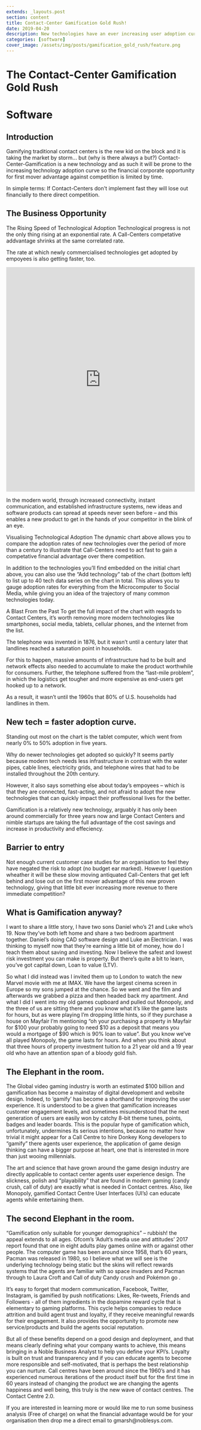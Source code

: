 ```yaml
---
extends: _layouts.post
section: content
title: Contact-Center Gamification Gold Rush!
date: 2019-04-20
description: New technologies have an ever increasing user adoption curve which means the business opportunity is shrinking for companies that are slow to take action.
categories: [software]
cover_image: /assets/img/posts/gamification_gold_rush/feature.png
---
```

<h1>The Contact-Center Gamification Gold Rush</h1>

<h1>Software</h1>

<h2>Introduction</h2>

<p>Gamifying traditional contact centers is the new kid on the block and it is taking the market by storm... but (why is there always a but?) Contact-Center-Gamification is a new technology and as such it will be prone to the increasing technology adoption curve so the financial corporate opportunity for first mover advantage against competition is limited by time. </p>

<p>In simple terms: If Contact-Centers don't implement fast they will lose out financially to there direct competition.</p>

<h2>The Business Opportunity</h2>

<p>The Rising Speed of Technological Adoption
Technological progress is not the only thing rising at an exponential rate. A Call-Centers competative addvantage shrinks at the same correlated rate.</p>

<p>The rate at which newly commercialised technologies get adopted by empoyees is also getting faster, too.</p>

<iframe src="https://ourworldindata.org/grapher/technology-adoption-by-households-in-the-united-states?country=Automobile+Cable%20TV+Cellular%20phone+Colour%20TV+Computer+Dishwasher+Electric%20power+Household%20refrigerator+Internet+Landline+Microwave+Radio+Refrigerator+Smartphone%20usage+Social%20media%20usage+Tablet+Television+Vacuum+Videocassette%20recorder+Washer+Washing%20machine+Water%20Heater" style="width: 100%; height: 600px; border: 0px none;"></iframe>

<p>In the modern world, through increased connectivity, instant communication, and established infrastructure systems, new ideas and software products can spread at speeds never seen before – and this enables a new product to get in the hands of your competitor in the blink of an eye.</p>

<p>Visualising Technological Adoption
The dynamic chart above allows you to compare the adoption rates of new technologies over the period of more than a century to illustrate that Call-Centers need to act fast to gain a competative financial advantage over there competition.</p>

<p>In addition to the technologies you’ll find embedded on the initial chart above, you can also use the “Add technology” tab of the chart (bottom left) to list up to 40 tech data series on the chart in total. This allows you to gauge adoption rates for everything from the Microcomputer to Social Media, while giving you an idea of the trajectory of many common technologies today.</p>

<p>A Blast From the Past
To get the full impact of the chart with reagrds to Contact Centers, it’s worth removing more modern technologies like smartphones, social media, tablets, cellular phones, and the internet from the list.</p>

<p>The telephone was invented in 1876, but it wasn’t until a century later that landlines reached a saturation point in households.</p>

<p>For this to happen, massive amounts of infrastructure had to be built and network effects also needed to accumulate to make the product worthwhile for consumers. Further, the telephone suffered from the “last-mile problem”, in which the logistics get tougher and more expensive as end-users get hooked up to a network.</p>

<p>As a result, it wasn’t until the 1960s that 80% of U.S. households had landlines in them.</p>

<h2>New tech = faster adoption curve.</h2>

<p>Standing out most on the chart is the tablet computer, which went from nearly 0% to 50% adoption in five years.</p>

<p>Why do newer technologies get adopted so quickly? It seems partly because modern tech needs less infrastructure in contrast with the water pipes, cable lines, electricity grids, and telephone wires that had to be installed throughout the 20th century.</p>

<p>However, it also says something else about today’s empoyees – which is that they are connected, fast-acting, and not afraid to adopt the new technologies that can quickly impact their proffessional lives for the better.</p>

<p>Gamification is a relatively new technology, arguably it has only been around commercially for three years now and large Contact Centers and nimble startups are taking the full advantage of the cost savings and increase in productivity and effeciency.</p>

<h2>Barrier to entry</h2>

<p>Not enough current customer case studies for an organisation to feel they have negated the risk to adopt (no budget ear marked). However I question wheather it will be these slow moving antiquated Call-Centers that get left behind and lose out on the first mover advantage of this new proven technology, giving that little bit ever increasing more revenue to there immediate competition? </p>

<h2>What is Gamification anyway?</h2>

<p>I want to share a little story, I have two sons Daniel who’s 21 and Luke who’s 19. Now they’ve both left home and share a two bedroom apartment together. Daniel’s doing CAD software design and Luke an Electrician. I was thinking to myself now that they’re earning a little bit of money, how do I teach them about saving and investing. Now I believe the safest and lowest risk investment you can make is property. But there’s quite a bit to learn, you’ve got capital down, Loan to value (LTV).</p>

<p>So what I did instead was I invited them up to London to watch the new Marvel movie with me at IMAX. We have the largest cinema screen in Europe so my sons jumped at the chance. So we went and the film and afterwards we grabbed a pizza and then headed back my apartment. And what I did I went into my old games cupboard and pulled out Monopoly, and the three of us are sitting there and you know what it’s like the game lasts for hours, but as were playing I’m dropping little hints, so if they purchase a house on Mayfair I’m mentioning “oh your purchasing a property in Mayfair for $100 your probably going to need $10 as a deposit that means you would a mortgage of $90 which is 90% loan to value”. But you know we’ve all played Monopoly, the game lasts for hours. And when you think about that three hours of property investment tuition to a 21 year old and a 19 year old who have an attention span of a bloody gold fish.</p>

<h2>The Elephant in the room.</h2>

<p>The Global video gaming industry is worth an estimated $100 billion and gamification has become a mainstay of digital development and website design. Indeed, to ‘gamify’ has become a shorthand for improving the user experience. It is understood to be a given that gamification increases customer engagement levels, and sometimes misunderstood that the next generation of users are easily won by catchy 8-bit theme tunes, points, badges and leader boards. This is the popular hype of gamification which, unfortunately, undermines its serious intentions, because no matter how trivial it might appear for a Call Centre to hire Donkey Kong developers to “gamify” there agents user experience, the application of game design thinking can have a bigger purpose at heart, one that is interested in more than just wooing millennials. </p>

<p>The art and science that have grown around the game design industry are directly applicable to contact center agents user experience design. The slickness, polish and “playability” that are found in modern gaming (candy crush, call of duty) are exactly what is needed in Contact centres. Also, like Monopoly, gamified Contact Centre User Interfaces (UI’s) can educate agents while entertaining them.</p>

<h2>The second Elephant in the room.</h2>

<p>“Gamification only suitable for younger demographics” – rubbish! the appeal extends to all ages. Ofcom’s ‘Adult’s media use and attitudes’ 2017 report found that one in eight adults play games online with or against other people. The computer game has been around since 1958, that’s 60 years, Pacman was released in 1980, so I believe what we will see is the underlying technology being static but the skins will reflect rewards systems that the agents are familiar with so space invaders and Pacman through to Laura Croft and Call of duty Candy crush and Pokémon go .</p>

<p>It’s easy to forget that modern communication, Facebook, Twitter, Instagram, is gamified by push notifications: Likes, Re-tweets, Friends and Followers - all of them ingredients in the dopamine reward cycle that is elementary to gaming platforms. This cycle helps companies to reduce attrition and build agent trust and loyalty, if they receive meaningful rewards for their engagement. It also provides the opportunity to promote new service/products and build the agents social reputation. </p>

<p>But all of these benefits depend on a good design and deployment, and that means clearly defining what your company wants to achieve, this means bringing in a Noble Business Analyst to help you define your KPI’s. Loyalty is built on trust and transparency and if you can educate agents to become more responsible and self-motivated, that is perhaps the best relationship you can nurture. Call centres have been around since the 1960’s and it has experienced numerous iterations of the product itself but for the first time in 60 years instead of changing the product we are changing the agents happiness and well being, this truly is the new wave of contact centres. The Contact Centre 2.0.</p>

<p>If you are interested in learning more or would like me to run some business analysis (Free of charge) on what the financial advantage would be for your organisation then drop me a direct email to gmarsh@noblesys.com.</p>
